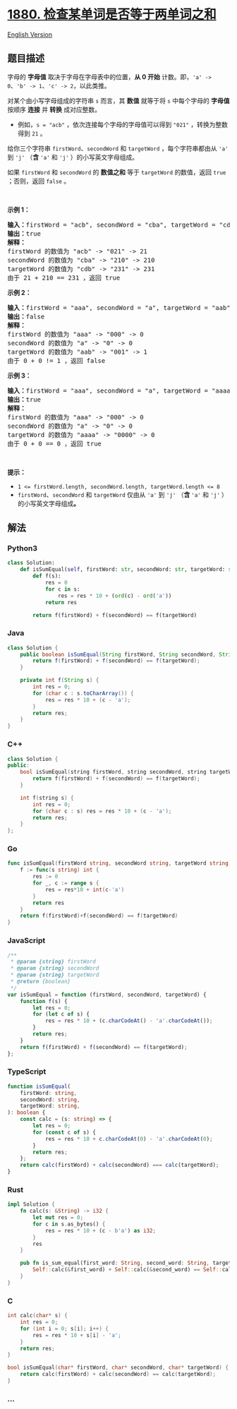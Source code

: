 # [1880. 检查某单词是否等于两单词之和](https://leetcode.cn/problems/check-if-word-equals-summation-of-two-words)

[English Version](/solution/1800-1899/1880.Check%20if%20Word%20Equals%20Summation%20of%20Two%20Words/README_EN.md)

## 题目描述

<!-- 这里写题目描述 -->

<p>字母的 <strong>字母值</strong> 取决于字母在字母表中的位置，<strong>从 0 开始</strong> 计数。即，<code>'a' -&gt; 0</code>、<code>'b' -&gt; 1</code>、<code>'c' -&gt; 2</code>，以此类推。</p>

<p>对某个由小写字母组成的字符串 <code>s</code> 而言，其 <strong>数值</strong> 就等于将 <code>s</code> 中每个字母的 <strong>字母值</strong> 按顺序 <strong>连接</strong> 并 <strong>转换</strong> 成对应整数。</p>

<ul>
	<li>例如，<code>s = "acb"</code> ，依次连接每个字母的字母值可以得到 <code>"021"</code> ，转换为整数得到 <code>21</code> 。</li>
</ul>

<p>给你三个字符串 <code>firstWord</code>、<code>secondWord</code> 和 <code>targetWord</code> ，每个字符串都由从 <code>'a'</code> 到 <code>'j'</code> （<strong>含 </strong><code>'a'</code> 和 <code>'j'</code><strong> </strong>）的小写英文字母组成。</p>

<p>如果 <code>firstWord</code><em> </em>和<em> </em><code>secondWord</code> 的 <strong>数值之和</strong> 等于<em> </em><code>targetWord</code><em> </em>的数值，返回 <code>true</code> ；否则，返回<em> </em><code>false</code><em> </em>。</p>

<p> </p>

<p><strong>示例 1：</strong></p>

<pre><strong>输入：</strong>firstWord = "acb", secondWord = "cba", targetWord = "cdb"
<strong>输出：</strong>true
<strong>解释：</strong>
firstWord 的数值为 "acb" -&gt; "021" -&gt; 21
secondWord 的数值为 "cba" -&gt; "210" -&gt; 210
targetWord 的数值为 "cdb" -&gt; "231" -&gt; 231
由于 21 + 210 == 231 ，返回 true
</pre>

<p><strong>示例 2：</strong></p>

<pre><strong>输入：</strong>firstWord = "aaa", secondWord = "a", targetWord = "aab"
<strong>输出：</strong>false
<strong>解释：</strong>
firstWord 的数值为 "aaa" -&gt; "000" -&gt; 0
secondWord 的数值为 "a" -&gt; "0" -&gt; 0
targetWord 的数值为 "aab" -&gt; "001" -&gt; 1
由于 0 + 0 != 1 ，返回 false</pre>

<p><strong>示例 3：</strong></p>

<pre><strong>输入：</strong>firstWord = "aaa", secondWord = "a", targetWord = "aaaa"
<strong>输出：</strong>true
<strong>解释：</strong>
firstWord 的数值为 "aaa" -&gt; "000" -&gt; 0
secondWord 的数值为 "a" -&gt; "0" -&gt; 0
targetWord 的数值为 "aaaa" -&gt; "0000" -&gt; 0
由于 0 + 0 == 0 ，返回 true
</pre>

<p> </p>

<p><strong>提示：</strong></p>

<ul>
	<li><code>1 &lt;= firstWord.length, </code><code>secondWord.length, </code><code>targetWord.length &lt;= 8</code></li>
	<li><code>firstWord</code>、<code>secondWord</code> 和 <code>targetWord</code> 仅由从 <code>'a'</code> 到 <code>'j'</code> （<strong>含 </strong><code>'a'</code> 和 <code>'j'</code><strong> </strong>）的小写英文字母组成<strong>。</strong></li>
</ul>

## 解法

<!-- 这里可写通用的实现逻辑 -->

<!-- tabs:start -->

### **Python3**

<!-- 这里可写当前语言的特殊实现逻辑 -->

```python
class Solution:
    def isSumEqual(self, firstWord: str, secondWord: str, targetWord: str) -> bool:
        def f(s):
            res = 0
            for c in s:
                res = res * 10 + (ord(c) - ord('a'))
            return res

        return f(firstWord) + f(secondWord) == f(targetWord)
```

### **Java**

<!-- 这里可写当前语言的特殊实现逻辑 -->

```java
class Solution {
    public boolean isSumEqual(String firstWord, String secondWord, String targetWord) {
        return f(firstWord) + f(secondWord) == f(targetWord);
    }

    private int f(String s) {
        int res = 0;
        for (char c : s.toCharArray()) {
            res = res * 10 + (c - 'a');
        }
        return res;
    }
}
```

### **C++**

```cpp
class Solution {
public:
    bool isSumEqual(string firstWord, string secondWord, string targetWord) {
        return f(firstWord) + f(secondWord) == f(targetWord);
    }

    int f(string s) {
        int res = 0;
        for (char c : s) res = res * 10 + (c - 'a');
        return res;
    }
};
```

### **Go**

```go
func isSumEqual(firstWord string, secondWord string, targetWord string) bool {
	f := func(s string) int {
		res := 0
		for _, c := range s {
			res = res*10 + int(c-'a')
		}
		return res
	}
	return f(firstWord)+f(secondWord) == f(targetWord)
}
```

### **JavaScript**

```js
/**
 * @param {string} firstWord
 * @param {string} secondWord
 * @param {string} targetWord
 * @return {boolean}
 */
var isSumEqual = function (firstWord, secondWord, targetWord) {
    function f(s) {
        let res = 0;
        for (let c of s) {
            res = res * 10 + (c.charCodeAt() - 'a'.charCodeAt());
        }
        return res;
    }
    return f(firstWord) + f(secondWord) == f(targetWord);
};
```

### **TypeScript**

```ts
function isSumEqual(
    firstWord: string,
    secondWord: string,
    targetWord: string,
): boolean {
    const calc = (s: string) => {
        let res = 0;
        for (const c of s) {
            res = res * 10 + c.charCodeAt(0) - 'a'.charCodeAt(0);
        }
        return res;
    };
    return calc(firstWord) + calc(secondWord) === calc(targetWord);
}
```

### **Rust**

```rust
impl Solution {
    fn calc(s: &String) -> i32 {
        let mut res = 0;
        for c in s.as_bytes() {
            res = res * 10 + (c - b'a') as i32;
        }
        res
    }

    pub fn is_sum_equal(first_word: String, second_word: String, target_word: String) -> bool {
        Self::calc(&first_word) + Self::calc(&second_word) == Self::calc(&target_word)
    }
}
```

### **C**

```c
int calc(char* s) {
    int res = 0;
    for (int i = 0; s[i]; i++) {
        res = res * 10 + s[i] - 'a';
    }
    return res;
}

bool isSumEqual(char* firstWord, char* secondWord, char* targetWord) {
    return calc(firstWord) + calc(secondWord) == calc(targetWord);
}
```

### **...**

```

```

<!-- tabs:end -->
